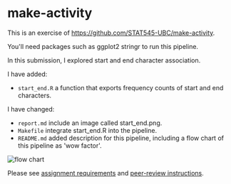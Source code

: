 make-activity
=============

This is an exercise of https://github.com/STAT545-UBC/make-activity.

You'll need packages such as ggplot2 stringr to run this pipeline.

In this submission, I explored start and end character association. 

I have added:

* `start_end.R` a function that exports frequency counts of start and end characters.

I have changed:

* `report.md` include an image called start_end.png.
* `Makefile` integrate start_end.R into the pipeline.
* `README.md` added description for this pipeline, including a flow chart of this pipeline as 'wow factor'.

![flow chart](https://raw.githubusercontent.com/STAT545-UBC-students/hw09-garyzhubc/master/diagram.png)

Please see [assignment requirements](http://stat545.com/Classroom/assignments/hw09/hw09.html) and [peer-review instructions](http://stat545.com/Classroom/assignments/peer-review.html).
